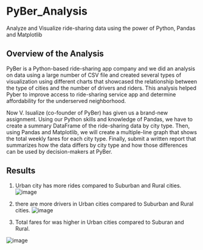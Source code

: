 # PyBer_Analysis
Analyze and Visualize ride-sharing data using the power of Python, Pandas and Matplotlib

## Overview of the Analysis
   PyBer is a Python-based ride-sharing app company and we did an analysis on data using a large number of CSV file and created several types of visualization using different charts that showcased the relationship between the type of cities and the number of drivers and riders. This analysis helped Pyber to improve access to ride-sharing service app and determine affordability for the underserved neighborhood. 

   Now V. Isualize (co-founder of PyBer) has given us a brand-new assignment. Using our Python skills and knowledge of Pandas, we have to create a summary DataFrame of the ride-sharing data by city type. Then, using Pandas and Matplotlib, we will create a multiple-line graph that shows the total weekly fares for each city type. Finally, submit a written report that summarizes how the data differs by city type and how those differences can be used by decision-makers at PyBer.

## Results
1. Urban city has more rides compared to Suburban and Rural cities.
![image](https://user-images.githubusercontent.com/78935551/113494649-2e808500-94b8-11eb-82ea-a87263ee7579.png)

2. there are more drivers in Urban cities compared to Suburban and Rural cities.
![image](https://user-images.githubusercontent.com/78935551/113494669-77d0d480-94b8-11eb-8eac-e1fc8f8cea35.png)

3) Total fares for was higher in Urban cities compared to Suburan and Rural.

![image](https://user-images.githubusercontent.com/78935551/113494679-920ab280-94b8-11eb-840e-15244bbc7520.png)
